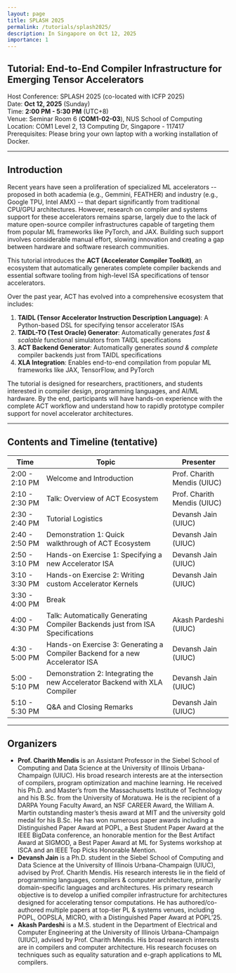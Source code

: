 ```yaml
---
layout: page
title: SPLASH 2025
permalink: /tutorials/splash2025/
description: In Singapore on Oct 12, 2025
importance: 1
---
```


## Tutorial: End-to-End Compiler Infrastructure for Emerging Tensor Accelerators

Host Conference: SPLASH 2025 (co-located with ICFP 2025)  
Date: **Oct 12, 2025** (Sunday)  
Time: **2:00 PM - 5:30 PM** (UTC+8)  
Venue: Seminar Room 6 (**COM1-02-03**), NUS School of Computing  
Location: COM1 Level 2, 13 Computing Dr, Singapore - 117417  
Prerequisites: Please bring your own laptop with a working installation of Docker.

---

## Introduction

Recent years have seen a proliferation of specialized ML accelerators -- proposed in both academia (e.g., Gemmini, FEATHER) and industry (e.g., Google TPU, Intel AMX) -- that depart significantly from traditional CPU/GPU architectures.
However, research on compiler and systems support for these accelerators remains sparse, largely due to the lack of mature open-source compiler infrastructures capable of targeting them from popular ML frameworks like PyTorch, and JAX.
Building such support involves considerable manual effort, slowing innovation and creating a gap between hardware and software research communities.

This tutorial introduces the **ACT (Accelerator Compiler Toolkit)**, an ecosystem that automatically generates complete compiler backends and essential software tooling from high-level ISA specifications of tensor accelerators.

Over the past year, ACT has evolved into a comprehensive ecosystem that includes:

1. **TAIDL (Tensor Accelerator Instruction Description Language)**: A Python-based DSL for specifying tensor accelerator ISAs
2. **TAIDL-TO (Test Oracle) Generator**: Automatically generates _fast & scalable_ functional simulators from TAIDL specifications
3. **ACT Backend Generator**: Automatically generates _sound & complete_ compiler backends just from TAIDL specifications
4. **XLA Integration**: Enables end-to-end compilation from popular ML frameworks like JAX, TensorFlow, and PyTorch

The tutorial is designed for researchers, practitioners, and students interested in compiler design, programming languages, and AI/ML hardware.
By the end, participants will have hands-on experience with the complete ACT workflow and understand how to rapidly prototype compiler support for novel accelerator architectures.

---

## Contents and Timeline (tentative)

| Time           | Topic                                                                         | Presenter                   |
| -------------- | ----------------------------------------------------------------------------- | --------------------------- |
| 2:00 - 2:10 PM | Welcome and Introduction                                                      | Prof. Charith Mendis (UIUC) |
| 2:10 - 2:30 PM | Talk: Overview of ACT Ecosystem                                               | Prof. Charith Mendis (UIUC) |
| 2:30 - 2:40 PM | Tutorial Logistics                                                            | Devansh Jain (UIUC)         |
| 2:40 - 2:50 PM | Demonstration 1: Quick walkthrough of ACT Ecosystem                           | Devansh Jain (UIUC)         |
| 2:50 - 3:10 PM | Hands-on Exercise 1: Specifying a new Accelerator ISA                         | Devansh Jain (UIUC)         |
| 3:10 - 3:30 PM | Hands-on Exercise 2: Writing custom Accelerator Kernels                       | Devansh Jain (UIUC)         |
| 3:30 - 4:00 PM | Break                                                                         |                             |
| 4:00 - 4:30 PM | Talk: Automatically Generating Compiler Backends just from ISA Specifications | Akash Pardeshi (UIUC)       |
| 4:30 - 5:00 PM | Hands-on Exercise 3: Generating a Compiler Backend for a new Accelerator ISA  | Devansh Jain (UIUC)         |
| 5:00 - 5:10 PM | Demonstration 2: Integrating the new Accelerator Backend with XLA Compiler    | Devansh Jain (UIUC)         |
| 5:10 - 5:30 PM | Q&A and Closing Remarks                                                       | Devansh Jain (UIUC)         |

---

## Organizers

- **Prof. Charith Mendis** is an Assistant Professor in the Siebel School of Computing and Data Science at the University of Illinois Urbana-Champaign (UIUC). His broad research interests are at the intersection of compilers, program optimization and machine learning. He received his Ph.D. and Master’s from the Massachusetts Institute of Technology and his B.Sc. from the University of Moratuwa. He is the recipient of a DARPA Young Faculty Award, an NSF CAREER Award, the William A. Martin outstanding master’s thesis award at MIT and the university gold medal for his B.Sc. He has won numerous paper awards including a Distinguished Paper Award at POPL, a Best Student Paper Award at the IEEE BigData conference, an honorable mention for the Best Artifact Award at SIGMOD, a Best Paper Award at ML for Systems workshop at ISCA and an IEEE Top Picks Honorable Mention.
- **Devansh Jain** is a Ph.D. student in the Siebel School of Computing and Data Science at the University of Illinois Urbana-Champaign (UIUC), advised by Prof. Charith Mendis. His research interests lie in the field of programming languages, compilers & computer architecture, primarily domain-specific languages and architectures. His primary research objective is to develop a unified compiler infrastructure for architectures designed for accelerating tensor computations. He has authored/co-authored multiple papers at top-tier PL & systems venues, including POPL, OOPSLA, MICRO, with a Distinguished Paper Award at POPL’25.
- **Akash Pardeshi** is a M.S. student in the Department of Electrical and Computer Engineering at the University of Illinois Urbana-Champaign (UIUC), advised by Prof. Charith Mendis. His broad research interests are in compilers and computer architecture. His research focuses on techniques such as equality saturation and e-graph applications to ML compilers.
